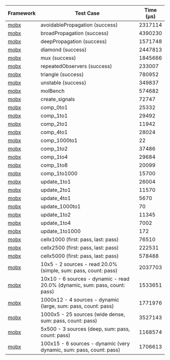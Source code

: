 | Framework | Test Case | Time (μs) |
| --- | --- | --- |
| [mobx](https://github.com/mobxjs/mobx.dart) | avoidablePropagation (success) | 2317114 |
| [mobx](https://github.com/mobxjs/mobx.dart) | broadPropagation (success) | 4390230 |
| [mobx](https://github.com/mobxjs/mobx.dart) | deepPropagation (success) | 1571748 |
| [mobx](https://github.com/mobxjs/mobx.dart) | diamond (success) | 2447813 |
| [mobx](https://github.com/mobxjs/mobx.dart) | mux (success) | 1845666 |
| [mobx](https://github.com/mobxjs/mobx.dart) | repeatedObservers (success) | 233007 |
| [mobx](https://github.com/mobxjs/mobx.dart) | triangle (success) | 780952 |
| [mobx](https://github.com/mobxjs/mobx.dart) | unstable (success) | 349837 |
| [mobx](https://github.com/mobxjs/mobx.dart) | molBench | 574682 |
| [mobx](https://github.com/mobxjs/mobx.dart) | create_signals | 72747 |
| [mobx](https://github.com/mobxjs/mobx.dart) | comp_0to1 | 25332 |
| [mobx](https://github.com/mobxjs/mobx.dart) | comp_1to1 | 29492 |
| [mobx](https://github.com/mobxjs/mobx.dart) | comp_2to1 | 11942 |
| [mobx](https://github.com/mobxjs/mobx.dart) | comp_4to1 | 28024 |
| [mobx](https://github.com/mobxjs/mobx.dart) | comp_1000to1 | 22 |
| [mobx](https://github.com/mobxjs/mobx.dart) | comp_1to2 | 37486 |
| [mobx](https://github.com/mobxjs/mobx.dart) | comp_1to4 | 29684 |
| [mobx](https://github.com/mobxjs/mobx.dart) | comp_1to8 | 20099 |
| [mobx](https://github.com/mobxjs/mobx.dart) | comp_1to1000 | 15700 |
| [mobx](https://github.com/mobxjs/mobx.dart) | update_1to1 | 26004 |
| [mobx](https://github.com/mobxjs/mobx.dart) | update_2to1 | 11570 |
| [mobx](https://github.com/mobxjs/mobx.dart) | update_4to1 | 5670 |
| [mobx](https://github.com/mobxjs/mobx.dart) | update_1000to1 | 70 |
| [mobx](https://github.com/mobxjs/mobx.dart) | update_1to2 | 11345 |
| [mobx](https://github.com/mobxjs/mobx.dart) | update_1to4 | 7002 |
| [mobx](https://github.com/mobxjs/mobx.dart) | update_1to1000 | 172 |
| [mobx](https://github.com/mobxjs/mobx.dart) | cellx1000 (first: pass, last: pass) | 76510 |
| [mobx](https://github.com/mobxjs/mobx.dart) | cellx2500 (first: pass, last: pass) | 222531 |
| [mobx](https://github.com/mobxjs/mobx.dart) | cellx5000 (first: pass, last: pass) | 578488 |
| [mobx](https://github.com/mobxjs/mobx.dart) | 10x5 - 2 sources - read 20.0% (simple, sum: pass, count: pass) | 2037703 |
| [mobx](https://github.com/mobxjs/mobx.dart) | 10x10 - 6 sources - dynamic - read 20.0% (dynamic, sum: pass, count: pass) | 1533651 |
| [mobx](https://github.com/mobxjs/mobx.dart) | 1000x12 - 4 sources - dynamic (large, sum: pass, count: pass) | 1771976 |
| [mobx](https://github.com/mobxjs/mobx.dart) | 1000x5 - 25 sources (wide dense, sum: pass, count: pass) | 3527143 |
| [mobx](https://github.com/mobxjs/mobx.dart) | 5x500 - 3 sources (deep, sum: pass, count: pass) | 1168574 |
| [mobx](https://github.com/mobxjs/mobx.dart) | 100x15 - 6 sources - dynamic (very dynamic, sum: pass, count: pass) | 1706613 |
